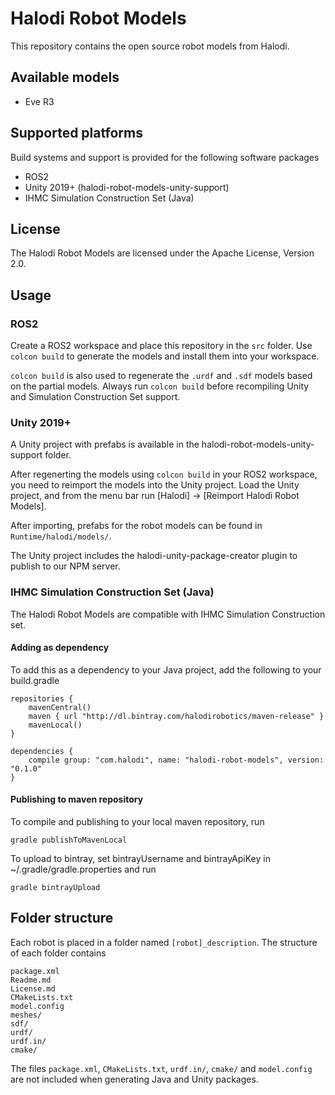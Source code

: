 # Halodi Robot Models

This repository contains the open source robot models from Halodi. 

## Available models

- Eve R3

## Supported platforms

Build systems and support is provided for the following software packages

- ROS2
- Unity 2019+ (halodi-robot-models-unity-support)
- IHMC Simulation Construction Set (Java)

## License

The Halodi Robot Models are licensed under the Apache License, Version 2.0. 

## Usage

### ROS2

Create a ROS2 workspace and place this repository in the `src` folder. Use `colcon build` to generate the models and install them into your workspace.

`colcon build` is also used to regenerate the `.urdf` and `.sdf` models based on the partial models. Always run `colcon build` before recompiling Unity and Simulation Construction Set support.

### Unity 2019+

A Unity project with prefabs is available in the halodi-robot-models-unity-support folder. 

After regenerting the models using `colcon build` in your ROS2 workspace, you need to reimport the models into the Unity project. Load the Unity project, and from the menu bar run [Halodi] -> [Reimport Halodi Robot Models].

After importing, prefabs for the robot models can be found in `Runtime/halodi/models/`.

The Unity project includes the halodi-unity-package-creator plugin to publish to our NPM server.

### IHMC Simulation Construction Set (Java)

The Halodi Robot Models are compatible with IHMC Simulation Construction set.

#### Adding as dependency

To add this as a dependency to your Java project, add the following to your build.gradle

```
repositories {
    mavenCentral()
    maven { url "http://dl.bintray.com/halodirobotics/maven-release" }
    mavenLocal()
}
```
```
dependencies {
    compile group: "com.halodi", name: "halodi-robot-models", version: "0.1.0"
}

```


#### Publishing to maven repository

To compile and publishing to your local maven repository, run

```
gradle publishToMavenLocal
```

To upload to bintray, set bintrayUsername and bintrayApiKey in ~/.gradle/gradle.properties and run

```
gradle bintrayUpload
```


## Folder structure

Each robot is placed in a folder named `[robot]_description`. The structure of each folder contains

```
package.xml
Readme.md
License.md
CMakeLists.txt
model.config
meshes/
sdf/
urdf/
urdf.in/
cmake/

```

The files `package.xml`, `CMakeLists.txt`, `urdf.in/`, `cmake/` and `model.config` are not included when generating Java and Unity packages.


